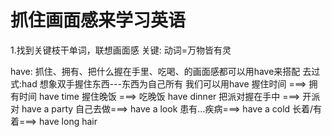 # 抓住画面感来学习英语

1.找到关键枝干单词，联想画面感
关键: 动词=万物皆有灵

have: 抓住、拥有、把什么握在手里、吃喝、的画面感都可以用have来搭配
去过式:had
想象双手握住东西---东西为自己所有
我们可以用have
    握住时间 ===> 拥有时间 have time
    握住晚饭 ===> 吃晚饭 have dinner
    把派对握在手中 ===> 开派对 have a party
    自己去做===> have a look
    患有...疾病===> have a cold
    长着/有着===> have long hair



